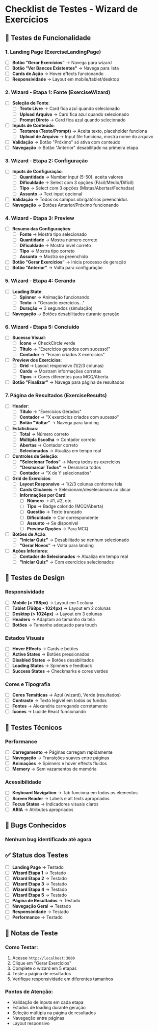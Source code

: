 # Checklist de Testes - Wizard de Exercícios

## 🧪 **Testes de Funcionalidade**

### **1. Landing Page (ExerciseLandingPage)**
- [ ] **Botão "Gerar Exercícios"** → Navega para wizard
- [ ] **Botão "Ver Bancos Existentes"** → Navega para lista
- [ ] **Cards de Ação** → Hover effects funcionando
- [ ] **Responsividade** → Layout em mobile/tablet/desktop

### **2. Wizard - Etapa 1: Fonte (ExerciseWizard)**
- [ ] **Seleção de Fonte**:
  - [ ] **Texto Livre** → Card fica azul quando selecionado
  - [ ] **Upload Arquivo** → Card fica azul quando selecionado  
  - [ ] **Prompt Direto** → Card fica azul quando selecionado
- [ ] **Inputs de Conteúdo**:
  - [ ] **Textarea (Texto/Prompt)** → Aceita texto, placeholder funciona
  - [ ] **Upload de Arquivo** → Input file funciona, mostra nome do arquivo
- [ ] **Validação** → Botão "Próximo" só ativa com conteúdo
- [ ] **Navegação** → Botão "Anterior" desabilitado na primeira etapa

### **3. Wizard - Etapa 2: Configuração**
- [ ] **Inputs de Configuração**:
  - [ ] **Quantidade** → Number input (5-50), aceita valores
  - [ ] **Dificuldade** → Select com 3 opções (Fácil/Médio/Difícil)
  - [ ] **Tipo** → Select com 3 opções (Mistas/Abertas/Fechadas)
  - [ ] **Assunto** → Text input opcional
- [ ] **Validação** → Todos os campos obrigatórios preenchidos
- [ ] **Navegação** → Botões Anterior/Próximo funcionando

### **4. Wizard - Etapa 3: Preview**
- [ ] **Resumo das Configurações**:
  - [ ] **Fonte** → Mostra tipo selecionado
  - [ ] **Quantidade** → Mostra número correto
  - [ ] **Dificuldade** → Mostra nível correto
  - [ ] **Tipo** → Mostra tipo correto
  - [ ] **Assunto** → Mostra se preenchido
- [ ] **Botão "Gerar Exercícios"** → Inicia processo de geração
- [ ] **Botão "Anterior"** → Volta para configuração

### **5. Wizard - Etapa 4: Gerando**
- [ ] **Loading State**:
  - [ ] **Spinner** → Animação funcionando
  - [ ] **Texto** → "Gerando exercícios..."
  - [ ] **Duração** → 3 segundos (simulação)
- [ ] **Navegação** → Botões desabilitados durante geração

### **6. Wizard - Etapa 5: Concluído**
- [ ] **Sucesso Visual**:
  - [ ] **Ícone** → CheckCircle verde
  - [ ] **Título** → "Exercícios gerados com sucesso!"
  - [ ] **Contador** → "Foram criados X exercícios"
- [ ] **Preview dos Exercícios**:
  - [ ] **Grid** → Layout responsivo (1/2/3 colunas)
  - [ ] **Cards** → Mostram informações corretas
  - [ ] **Tipos** → Cores diferentes para MCQ/Aberta
- [ ] **Botão "Finalizar"** → Navega para página de resultados

### **7. Página de Resultados (ExerciseResults)**
- [ ] **Header**:
  - [ ] **Título** → "Exercícios Gerados"
  - [ ] **Contador** → "X exercícios criados com sucesso"
  - [ ] **Botão "Voltar"** → Navega para landing
- [ ] **Estatísticas**:
  - [ ] **Total** → Número correto
  - [ ] **Múltipla Escolha** → Contador correto
  - [ ] **Abertas** → Contador correto
  - [ ] **Selecionados** → Atualiza em tempo real
- [ ] **Controles de Seleção**:
  - [ ] **"Selecionar Todos"** → Marca todos os exercícios
  - [ ] **"Desmarcar Todos"** → Desmarca todos
  - [ ] **Contador** → "X de Y selecionados"
- [ ] **Grid de Exercícios**:
  - [ ] **Layout Responsivo** → 1/2/3 colunas conforme tela
  - [ ] **Cards Clicáveis** → Selecionam/deselecionam ao clicar
  - [ ] **Informações por Card**:
    - [ ] **Número** → #1, #2, etc.
    - [ ] **Tipo** → Badge colorido (MCQ/Aberta)
    - [ ] **Questão** → Texto truncado
    - [ ] **Dificuldade** → Cor correspondente
    - [ ] **Assunto** → Se disponível
    - [ ] **Preview Opções** → Para MCQ
- [ ] **Botões de Ação**:
  - [ ] **"Iniciar Quiz"** → Desabilitado se nenhum selecionado
  - [ ] **"Gerar Novos"** → Volta para landing
- [ ] **Ações Inferiores**:
  - [ ] **Contador de Selecionados** → Atualiza em tempo real
  - [ ] **"Iniciar Quiz"** → Com exercícios selecionados

## 🎨 **Testes de Design**

### **Responsividade**
- [ ] **Mobile (< 768px)** → Layout em 1 coluna
- [ ] **Tablet (768px - 1024px)** → Layout em 2 colunas  
- [ ] **Desktop (> 1024px)** → Layout em 3 colunas
- [ ] **Headers** → Adaptam ao tamanho da tela
- [ ] **Botões** → Tamanho adequado para touch

### **Estados Visuais**
- [ ] **Hover Effects** → Cards e botões
- [ ] **Active States** → Botões pressionados
- [ ] **Disabled States** → Botões desabilitados
- [ ] **Loading States** → Spinners e feedback
- [ ] **Success States** → Checkmarks e cores verdes

### **Cores e Tipografia**
- [ ] **Cores Temáticas** → Azul (wizard), Verde (resultados)
- [ ] **Contraste** → Texto legível em todos os fundos
- [ ] **Fontes** → Alexandria carregando corretamente
- [ ] **Ícones** → Lucide React funcionando

## 🔧 **Testes Técnicos**

### **Performance**
- [ ] **Carregamento** → Páginas carregam rapidamente
- [ ] **Navegação** → Transições suaves entre páginas
- [ ] **Animações** → Spinners e hover effects fluidos
- [ ] **Memory** → Sem vazamentos de memória

### **Acessibilidade**
- [ ] **Keyboard Navigation** → Tab funciona em todos os elementos
- [ ] **Screen Reader** → Labels e alt texts apropriados
- [ ] **Focus States** → Indicadores visuais claros
- [ ] **ARIA** → Atributos apropriados

## 🐛 **Bugs Conhecidos**

### **Nenhum bug identificado até agora**

## ✅ **Status dos Testes**

- [ ] **Landing Page** → Testado
- [ ] **Wizard Etapa 1** → Testado  
- [ ] **Wizard Etapa 2** → Testado
- [ ] **Wizard Etapa 3** → Testado
- [ ] **Wizard Etapa 4** → Testado
- [ ] **Wizard Etapa 5** → Testado
- [ ] **Página de Resultados** → Testado
- [ ] **Navegação Geral** → Testado
- [ ] **Responsividade** → Testado
- [ ] **Performance** → Testado

## 📝 **Notas de Teste**

### **Como Testar:**
1. Acesse `http://localhost:3000`
2. Clique em "Gerar Exercícios"
3. Complete o wizard em 5 etapas
4. Teste a página de resultados
5. Verifique responsividade em diferentes tamanhos

### **Pontos de Atenção:**
- Validação de inputs em cada etapa
- Estados de loading durante geração
- Seleção múltipla na página de resultados
- Navegação entre páginas
- Layout responsivo
